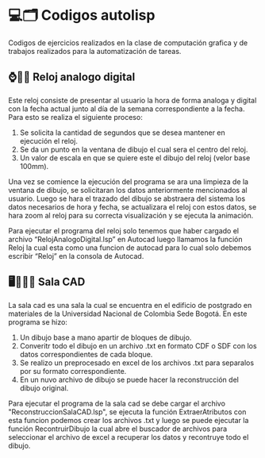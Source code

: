 # 💻🗂️ Codigos autolisp
Codigos de ejercicios realizados en la clase de computación grafica y de trabajos realizados para la automatización de tareas. 

## ⌚✍🏼 Reloj analogo digital

Este reloj consiste de presentar al usuario la hora de forma analoga y digital con la fecha actual junto al día de la semana correspondiente a la fecha. Para esto se realiza el siguiente proceso:

1. Se solicita la cantidad de segundos que se desea mantener en ejecución el reloj.
2. Se da un punto en la ventana de dibujo el cual sera el centro del reloj.
3. Un valor de escala en que se quiere este el dibujo del reloj (velor base 100mm).

Una vez se comience la ejecución del programa se ara una limpieza de la ventana de dibujo, se solicitaran los datos anteriormente mencionados al usuario. Luego se hara el trazado del dibujo se abstraera del sistema los datos necesarios de hora y fecha, se actualizara el reloj con estos datos, se hara zoom al reloj para su correcta visualización y se ejecuta la animación.

Para ejecutar el programa del reloj solo tenemos que haber cargado el archivo “RelojAnalogoDigital.lsp” en Autocad luego llamamos la función Reloj la cual esta como una funcion de autocad para lo cual solo debemos escribir “Reloj” en la consola de Autocad.

## 🖥️✍🏼📖 Sala CAD 

La sala cad es una sala la cual se encuentra en el edificio de postgrado en materiales de la Universidad Nacional de Colombia Sede Bogotá. En este programa se hizo:

1. Un dibujo base a mano apartir de bloques de dibujo.
2. Converitr todo el dibujo en un archivo .txt en formato CDF o SDF con los datos correspondientes de cada bloque. 
3. Se realizo un preprocesado en excel de los archivos .txt para separalos por su formato correspondiente.
4. En un nuvo archivo de dibujo se puede hacer la reconstrucción del dibujo original.

Para ejecutar el programa de la sala cad se debe cargar el archivo "ReconstruccionSalaCAD.lsp", se ejecuta la función ExtraerAtributos con esta funcion podemos crear los archivos .txt y luego se puede ejecutar la función RecontruirDibujo la cual abre el buscador de archivos para seleccionar el archivo de excel a recuperar los datos y recontruye todo el dibujo.
